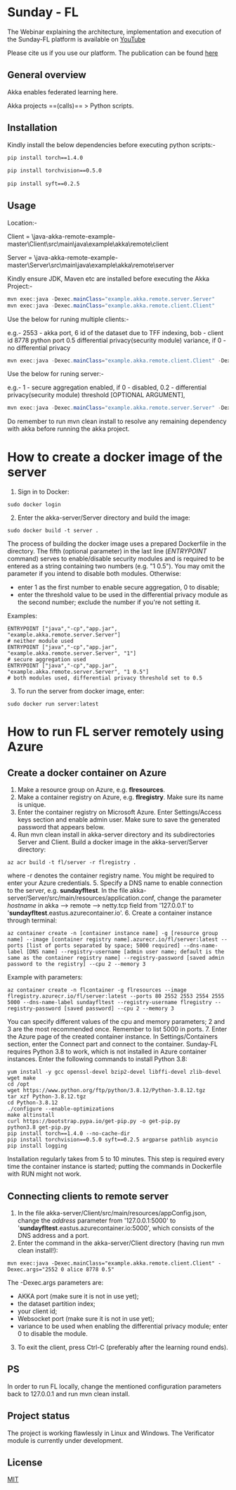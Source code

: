 # Sunday - FL

The Webinar explaining the architecture, implementation and execution of the Sunday-FL platform is available on [YouTube](https://www.youtube.com/watch?v=W2sg7cpbxTw)

Please cite us if you use our platform. The publication can be found [here](https://assist-iot.eu/wp-content/uploads/2021/05/ASSIST-IoT-Technical-Report-2-Sunday-FL%E2%80%93Developing-Open-Source-Platform-for-Federated-Learning.pdf)

## General overview

Akka enables federated learning here.

Akka projects ==(calls)== > Python scripts.

## Installation

Kindly install the below dependencies before executing python scripts:-
 
```bash 
pip install torch==1.4.0
 
pip install torchvision==0.5.0
 
pip install syft==0.2.5
```

## Usage

Location:-

Client = \java-akka-remote-example-master\Client\src\main\java\example\akka\remote\client

Server = \java-akka-remote-example-master\Server\src\main\java\example\akka\remote\server

Kindly ensure JDK, Maven etc are installed before executing the Akka Project:-
```java
mvn exec:java -Dexec.mainClass="example.akka.remote.server.Server"
mvn exec:java -Dexec.mainClass="example.akka.remote.client.Client"
```

Use the below for runing multiple clients:-


e.g.-  2553 - akka port,
       6 id of the dataset due to TFF indexing,
       bob - client id
       8778 python port
       0.5 differential privacy(security module) variance, if 0 - no differential privacy
```java
mvn exec:java -Dexec.mainClass="example.akka.remote.client.Client" -Dexec.args="2553 6 bob 8778 0.5"
```

Use the below for runing server:-

e.g.-  1 - secure aggregation enabled, if 0 - disabled,
       0.2 - differential privacy(security module) threshold  [OPTIONAL ARGUMENT],
```java
mvn exec:java -Dexec.mainClass="example.akka.remote.server.Server" -Dexec.args="1 0.2"
```

Do remember to run mvn clean install to resolve any remaining dependency with akka before running the akka project.


# How to create a docker image of the server

1. Sign in to Docker:

```
sudo docker login
```

2. Enter the akka-server/Server directory and build the image:

```
sudo docker build -t server .
```

The process of building the docker image uses a prepared Dockerfile in the directory. The fifth (optional parameter) in the last line (_ENTRYPOINT_ command) serves to enable/disable security modules and is required to be entered as a string containing two numbers (e.g. "1 0.5"). You may omit the parameter if you intend to disable both modules. Otherwise:
* enter 1 as the first number to enable secure aggregation, 0 to disable;
* enter the threshold value to be used in the differential privacy module as the second number; exclude the number if you're not setting it.

Examples:

```
ENTRYPOINT ["java","-cp","app.jar", "example.akka.remote.server.Server"]
# neither module used
ENTRYPOINT ["java","-cp","app.jar", "example.akka.remote.server.Server", "1"]
# secure aggregation used
ENTRYPOINT ["java","-cp","app.jar", "example.akka.remote.server.Server", "1 0.5"]
# both modules used, differential privacy threshold set to 0.5
```

3. To run the server from docker image, enter:

```
sudo docker run server:latest
```

# How to run FL server remotely using Azure

## Create a docker container on Azure

1. Make a resource group on Azure, e.g. **flresources**.
2. Make a container registry on Azure, e.g. **flregistry**. Make sure its name is unique.
3. Enter the container registry on Microsoft Azure. Enter Settings/Access keys section and enable admin user. Make sure to save the generated password that appears below.
4. Run mvn clean install in akka-server directory and its subdirectories Server and Client. Build a docker image in the akka-server/Server directory:

```
az acr build -t fl/server -r flregistry .
```

where -r denotes the container registry name. You might be required to enter your Azure credentials.
5. Specify a DNS name to enable connection to the server, e.g. **sundayfltest**. In the file akka-server/Server/src/main/resources/application.conf, change the parameter _hostname_ in akka --> remote --> netty.tcp field from '127.0.0.1' to '**sundayfltest**.eastus.azurecontainer.io'.
6. Create a container instance through terminal:

```
az container create -n [container instance name] -g [resource group name] --image [container registry name].azurecr.io/fl/server:latest --ports [list of ports separated by space; 5000 required] --dns-name-label [DNS name] --registry-username [admin user name; default is the same as the container registry name] --registry-password [saved admin password to the registry] --cpu 2 --memory 3
```

Example with parameters:

```
az container create -n flcontainer -g flresources --image flregistry.azurecr.io/fl/server:latest --ports 80 2552 2553 2554 2555 5000 --dns-name-label sundayfltest --registry-username flregistry --registry-password [saved password] --cpu 2 --memory 3
```

You can specify different values of the cpu and memory parameters; 2 and 3 are the most recommended once. Remember to list 5000 in ports.
7. Enter the Azure page of the created container instance. In Settings/Containers section, enter the Connect part and connect to the container. Sunday-FL requires Python 3.8 to work, which is not installed in Azure container instances. Enter the following commands to install Python 3.8:

```
yum install -y gcc openssl-devel bzip2-devel libffi-devel zlib-devel wget make
cd /opt
wget https://www.python.org/ftp/python/3.8.12/Python-3.8.12.tgz
tar xzf Python-3.8.12.tgz
cd Python-3.8.12
./configure --enable-optimizations
make altinstall
curl https://bootstrap.pypa.io/get-pip.py -o get-pip.py
python3.8 get-pip.py
pip install torch==1.4.0 --no-cache-dir
pip install torchvision==0.5.0 syft==0.2.5 argparse pathlib asyncio
pip install logging
```

Installation regularly takes from 5 to 10 minutes. This step is required every time the container instance is started; putting the commands in Dockerfile with RUN might not work.

## Connecting clients to remote server

1. In the file akka-server/Client/src/main/resources/appConfig.json, change the _address_ parameter from '127.0.0.1:5000' to '**sundayfltest**.eastus.azurecontainer.io:5000', which consists of the DNS address and a port.
2. Enter the command in the akka-server/Client directory (having run mvn clean install!):

```
mvn exec:java -Dexec.mainClass="example.akka.remote.client.Client" -Dexec.args="2552 0 alice 8778 0.5"
```

The -Dexec.args parameters are:
* AKKA port (make sure it is not in use yet);
* the dataset partition index;
* your client id;
* Websocket port (make sure it is not in use yet);
* variance to be used when enabling the differential privacy module; enter 0 to disable the module.
3. To exit the client, press Ctrl-C (preferably after the learning round ends).

## PS

In order to run FL locally, change the mentioned configuration parameters back to 127.0.0.1 and run mvn clean install.




## Project status
The project is working flawlessly in Linux and Windows.
The Verificator module is currently under development.

## License
[MIT](https://choosealicense.com/licenses/mit/)

